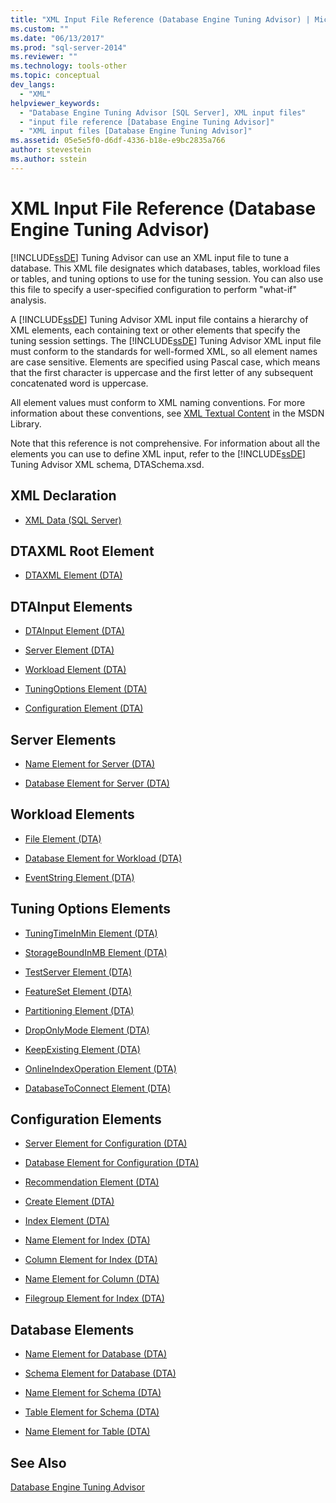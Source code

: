 ```yaml
---
title: "XML Input File Reference (Database Engine Tuning Advisor) | Microsoft Docs"
ms.custom: ""
ms.date: "06/13/2017"
ms.prod: "sql-server-2014"
ms.reviewer: ""
ms.technology: tools-other
ms.topic: conceptual
dev_langs: 
  - "XML"
helpviewer_keywords: 
  - "Database Engine Tuning Advisor [SQL Server], XML input files"
  - "input file reference [Database Engine Tuning Advisor]"
  - "XML input files [Database Engine Tuning Advisor]"
ms.assetid: 05e5e5f0-d6df-4336-b18e-e9bc2835a766
author: stevestein
ms.author: sstein
---
```

# XML Input File Reference (Database Engine Tuning Advisor)
  [!INCLUDE[ssDE](../../includes/ssde-md.md)] Tuning Advisor can use an XML input file to tune a database. This XML file designates which databases, tables, workload files or tables, and tuning options to use for the tuning session. You can also use this file to specify a user-specified configuration to perform "what-if" analysis.  
  
 A [!INCLUDE[ssDE](../../includes/ssde-md.md)] Tuning Advisor XML input file contains a hierarchy of XML elements, each containing text or other elements that specify the tuning session settings. The [!INCLUDE[ssDE](../../includes/ssde-md.md)] Tuning Advisor XML input file must conform to the standards for well-formed XML, so all element names are case sensitive. Elements are specified using Pascal case, which means that the first character is uppercase and the first letter of any subsequent concatenated word is uppercase.  
  
 All element values must conform to XML naming conventions. For more information about these conventions, see [XML Textual Content](https://go.microsoft.com/fwlink/?LinkId=7614) in the MSDN Library.  
  
 Note that this reference is not comprehensive. For information about all the elements you can use to define XML input, refer to the [!INCLUDE[ssDE](../../includes/ssde-md.md)] Tuning Advisor XML schema, DTASchema.xsd.  
  
## XML Declaration  
  
-   [XML Data &#40;SQL Server&#41;](../../relational-databases/xml/xml-data-sql-server.md)  
  
## DTAXML Root Element  
  
-   [DTAXML Element &#40;DTA&#41;](dtaxml-element-dta.md)  
  
## DTAInput Elements  
  
-   [DTAInput Element &#40;DTA&#41;](dtainput-element-dta.md)  
  
-   [Server Element &#40;DTA&#41;](server-element-dta.md)  
  
-   [Workload Element &#40;DTA&#41;](workload-element-dta.md)  
  
-   [TuningOptions Element &#40;DTA&#41;](tuningoptions-element-dta.md)  
  
-   [Configuration Element &#40;DTA&#41;](configuration-element-dta.md)  
  
## Server Elements  
  
-   [Name Element for Server &#40;DTA&#41;](name-element-for-server-dta.md)  
  
-   [Database Element for Server &#40;DTA&#41;](database-element-for-server-dta.md)  
  
## Workload Elements  
  
-   [File Element &#40;DTA&#41;](file-element-dta.md)  
  
-   [Database Element for Workload &#40;DTA&#41;](database-element-for-workload-dta.md)  
  
-   [EventString Element &#40;DTA&#41;](eventstring-element-dta.md)  
  
## Tuning Options Elements  
  
-   [TuningTimeInMin Element &#40;DTA&#41;](tuningtimeinmin-element-dta.md)  
  
-   [StorageBoundInMB Element &#40;DTA&#41;](storageboundinmb-element-dta.md)  
  
-   [TestServer Element &#40;DTA&#41;](testserver-element-dta.md)  
  
-   [FeatureSet Element &#40;DTA&#41;](featureset-element-dta.md)  
  
-   [Partitioning Element &#40;DTA&#41;](partitioning-element-dta.md)  
  
-   [DropOnlyMode Element &#40;DTA&#41;](droponlymode-element-dta.md)  
  
-   [KeepExisting Element &#40;DTA&#41;](keepexisting-element-dta.md)  
  
-   [OnlineIndexOperation Element &#40;DTA&#41;](onlineindexoperation-element-dta.md)  
  
-   [DatabaseToConnect Element &#40;DTA&#41;](databasetoconnect-element-dta.md)  
  
## Configuration Elements  
  
-   [Server Element for Configuration &#40;DTA&#41;](server-element-for-configuration-dta.md)  
  
-   [Database Element for Configuration &#40;DTA&#41;](database-element-for-configuration-dta.md)  
  
-   [Recommendation Element &#40;DTA&#41;](recommendation-element-dta.md)  
  
-   [Create Element &#40;DTA&#41;](create-element-dta.md)  
  
-   [Index Element &#40;DTA&#41;](index-element-dta.md)  
  
-   [Name Element for Index &#40;DTA&#41;](name-element-for-index-dta.md)  
  
-   [Column Element for Index &#40;DTA&#41;](column-element-for-index-dta.md)  
  
-   [Name Element for Column &#40;DTA&#41;](name-element-for-column-dta.md)  
  
-   [Filegroup Element for Index &#40;DTA&#41;](filegroup-element-for-index-dta.md)  
  
## Database Elements  
  
-   [Name Element for Database &#40;DTA&#41;](name-element-for-database-dta.md)  
  
-   [Schema Element for Database &#40;DTA&#41;](schema-element-for-database-dta.md)  
  
-   [Name Element for Schema &#40;DTA&#41;](name-element-for-schema-dta.md)  
  
-   [Table Element for Schema &#40;DTA&#41;](table-element-for-schema-dta.md)  
  
-   [Name Element for Table &#40;DTA&#41;](name-element-for-table-dta.md)  
  
## See Also  
 [Database Engine Tuning Advisor](../../relational-databases/performance/database-engine-tuning-advisor.md)  
  
  

